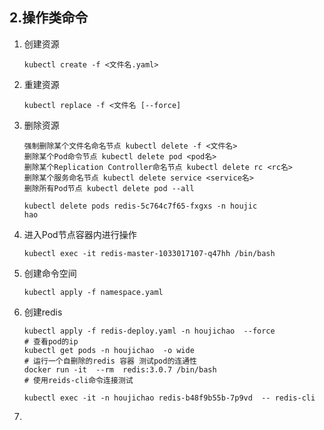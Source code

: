 ## 2.操作类命令

1. 创建资源

   ```
   kubectl create -f <文件名.yaml>
   ```

2. 重建资源

   ```
   kubectl replace -f <文件名 [--force]
   ```

3. 删除资源

   ```
   强制删除某个文件名命名节点 kubectl delete -f <文件名>
   删除某个Pod命令节点 kubectl delete pod <pod名>
   删除某个Replication Controller命名节点 kubectl delete rc <rc名>
   删除某个服务命名节点 kubectl delete service <service名>
   删除所有Pod节点 kubectl delete pod --all
   
   kubectl delete pods redis-5c764c7f65-fxgxs -n houjic
   hao
   ```

4. 进入Pod节点容器内进行操作

   ```
   kubectl exec -it redis-master-1033017107-q47hh /bin/bash
   ```

5. 创建命令空间

   ```
   kubectl apply -f namespace.yaml
   ```

   

6. 创建redis

   ```
   kubectl apply -f redis-deploy.yaml -n houjichao  --force
   # 查看pod的ip
   kubectl get pods -n houjichao  -o wide
   # 运行一个自删除的redis 容器 测试pod的连通性
   docker run -it  --rm  redis:3.0.7 /bin/bash
   # 使用reids-cli命令连接测试
   
   kubectl exec -it -n houjichao redis-b48f9b55b-7p9vd  -- redis-cli
   ```

7. 

